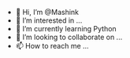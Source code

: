 - 👋 Hi, I’m @Mashink
- 👀 I’m interested in ...
- 🌱 I’m currently learning Python
- 💞️ I’m looking to collaborate on ...
- 📫 How to reach me ...

<!---
Mashink/Mashink is a ✨ special ✨ repository because its `README.md` (this file) appears on your GitHub profile.
You can click the Preview link to take a look at your changes.
--->
